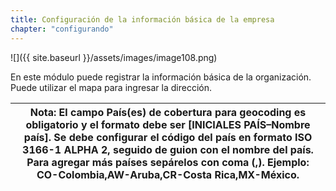 ```yaml
---
title: Configuración de la información básica de la empresa
chapter: "configurando"
---
```


![]({{ site.baseurl }}/assets/images/image108.png)


En este módulo puede registrar la información básica de la organización. Puede utilizar el mapa para ingresar la dirección.

| **Nota:** El campo **País(es) de cobertura para geocoding** es obligatorio y el formato debe ser [INICIALES PAÍS–Nombre país]. Se debe configurar el código del país en formato ISO 3166-1 ALPHA 2, seguido de guion con el nombre del país. Para agregar más países sepárelos con coma (,). Ejemplo: CO-Colombia,AW-Aruba,CR-Costa Rica,MX-México. |
| --- |
